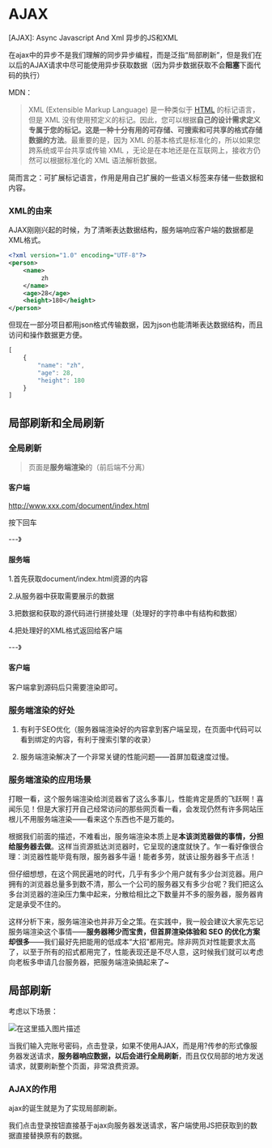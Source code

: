 # AJAX

[AJAX]:  Async Javascript And Xml 异步的JS和XML

在ajax中的异步不是我们理解的同步异步编程，而是泛指“局部刷新”，但是我们在以后的AJAX请求中尽可能使用异步获取数据（因为异步数据获取不会**阻塞**下面代码的执行）



[XML]: 可扩展标记语言（类似HTML的标记语言）	"MDN"

MDN：

> XML (Extensible Markup Language) 是一种类似于  [HTML](https://developer.mozilla.org/zh-CN/docs/Glossary/HTML) 的标记语言，但是 XML 没有使用预定义的标记。因此，您可以根据**自己的设计需求定义专属于您的标记。这是一种十分有用的可存储、可搜索和可共享的格式存储数据的方法**。最重要的是，因为 XML 的基本格式是标准化的，所以如果您跨系统或平台共享或传输 XML ，无论是在本地还是在互联网上，接收方仍然可以根据标准化的 XML 语法解析数据。

简而言之：可扩展标记语言，作用是用自己扩展的一些语义标签来存储一些数据和内容。



### XML的由来

AJAX刚刚兴起的时候，为了清晰表达数据结构，服务端响应客户端的数据都是XML格式。

```xml
<?xml version="1.0" encoding="UTF-8"?>
<person>
    <name>
         zh
    </name>
    <age>28</age>
    <height>180</height>
</person>
```



但现在一部分项目都用json格式传输数据，因为json也能清晰表达数据结构，而且访问和操作数据更方便。

```javascript
[
    {
        "name": "zh",
        "age": 28,
        "height": 180
    }
]
```



## 局部刷新和全局刷新



### 全局刷新

>  页面是**服务端渲染**的（前后端不分离）



#### 客户端

http://www.xxx.com/document/index.html

按下回车

---》

#### 服务端

1.首先获取document/index.html资源的内容

2.从服务器中获取需要展示的数据

3.把数据和获取的源代码进行拼接处理（处理好的字符串中有结构和数据）

4.把处理好的XML格式返回给客户端

---》

#### 客户端

客户端拿到源码后只需要渲染即可。



### 服务端渲染的好处

1. 有利于SEO优化（服务器端渲染好的内容拿到客户端呈现，在页面中代码可以看到绑定的内容，有利于搜索引擎的收录）

2. 服务端渲染解决了一个非常关键的性能问题——首屏加载速度过慢。



### 服务端渲染的应用场景

打眼一看，这个服务端渲染给浏览器省了这么多事儿，性能肯定是质的飞跃啊！喜闻乐见！但是大家打开自己经常访问的那些网页看一看，会发现仍然有许多网站压根儿不用服务端渲染——看来这个东西也不是万能的。

根据我们前面的描述，不难看出，服务端渲染本质上是**本该浏览器做的事情，分担给服务器去做**。这样当资源抵达浏览器时，它呈现的速度就快了。乍一看好像很合理：浏览器性能毕竟有限，服务器多牛逼！能者多劳，就该让服务器多干点活！

但仔细想想，在这个网民遍地的时代，几乎有多少个用户就有多少台浏览器。用户拥有的浏览器总量多到数不清，那么一个公司的服务器又有多少台呢？我们把这么多台浏览器的渲染压力集中起来，分散给相比之下数量并不多的服务器，服务器肯定是承受不住的。

这样分析下来，服务端渲染也并非万全之策。在实践中，我一般会建议大家先忘记服务端渲染这个事情——**服务器稀少而宝贵，但首屏渲染体验和 SEO 的优化方案却很多**——我们最好先把能用的低成本“大招”都用完。除非网页对性能要求太高了，以至于所有的招式都用完了，性能表现还是不尽人意，这时候我们就可以考虑向老板多申请几台服务器，把服务端渲染搞起来了~



## 局部刷新

考虑以下场景：

![在这里插入图片描述](https://img-blog.csdnimg.cn/20200806210521260.png?x-oss-process=image/watermark,type_ZmFuZ3poZW5naGVpdGk,shadow_10,text_aHR0cHM6Ly9ibG9nLmNzZG4ubmV0L1pIZ29nb2dvaGE=,size_16,color_FFFFFF,t_70)

当我们输入完账号密码，点击登录，如果不使用AJAX，而是用?传参的形式像服务器发送请求，**服务器响应数据，以后会进行全局刷新**，而且仅仅局部的地方发送请求，就要刷新整个页面，非常浪费资源。



### AJAX的作用

ajax的诞生就是为了实现局部刷新。

我们点击登录按钮直接基于ajax向服务器发送请求，客户端使用JS把获取到的数据直接替换原有的数据。